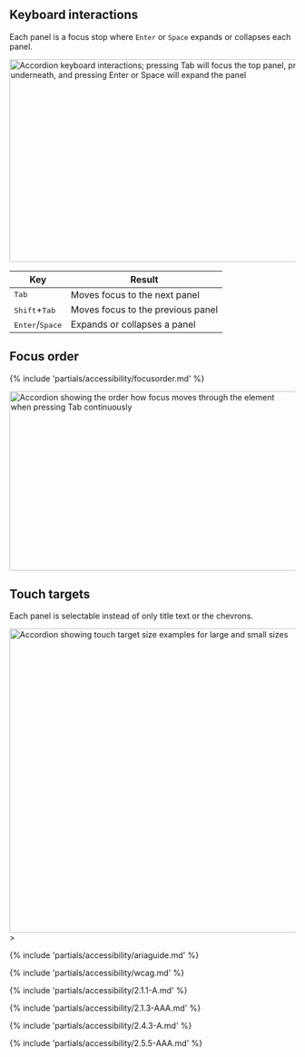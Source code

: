 ## Keyboard interactions
Each panel is a focus stop where `Enter` or `Space` expands or collapses each panel.

<uxdot-example width-adjustment="872px">
  <img src="../accordion-keyboard-interactions.png" 
      alt="Accordion keyboard interactions; pressing Tab will focus the top panel, pressing Tab again will move focus to the next panel underneath, and pressing Enter or Space will expand the panel"
      width="872"
      height="357">
</uxdot-example>

<rh-table>
  <table>
    <thead>
      <tr>
        <th scope="col" data-label="Key">Key</th>
        <th scope="col" data-label="Result">Result</th>
      </tr>
    </thead>
    <tbody>
      <tr>
        <td data-label="Key"><kbd>Tab</kbd></td>
        <td data-label="Result">Moves focus to the next panel</td>
      </tr>
      <tr>
        <td data-label="Key"><kbd>Shift</kbd>+<kbd>Tab</kbd></td>
        <td data-label="Result">Moves focus to the previous panel</td>
      </tr>
      <tr>
        <td data-label="Key"><kbd>Enter</kbd>/<kbd>Space</kbd></td>
        <td data-label="Result">Expands or collapses a panel</td>
      </tr>
    </tbody>
  </table>
</rh-table>

## Focus order

{% include 'partials/accessibility/focusorder.md' %}

<uxdot-example>
  <img src="../accordion-focus-order.png" 
      alt="Accordion showing the order how focus moves through the element when pressing Tab continuously"
      width="505"
      height="316">
</uxdot-example>

## Touch targets
Each panel is selectable instead of only title text or the chevrons.

<uxdot-example>
  <img src="../accordion-touch-targets.png" 
      alt="Accordion showing touch target size examples for large and small sizes"
      width="505"
      height="536">>
</uxdot-example>

{% include 'partials/accessibility/ariaguide.md' %}

{% include 'partials/accessibility/wcag.md' %}

{% include 'partials/accessibility/2.1.1-A.md' %}

{% include 'partials/accessibility/2.1.3-AAA.md' %}

{% include 'partials/accessibility/2.4.3-A.md' %}

{% include 'partials/accessibility/2.5.5-AAA.md' %}